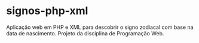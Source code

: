 # signos-php-xml
Aplicação web em PHP e XML para descobrir o signo zodiacal com base na data de nascimento. Projeto da disciplina de Programação Web.
